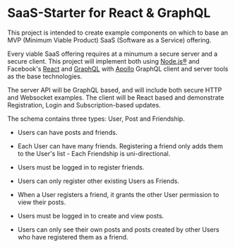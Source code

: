  # SaaS-Starter for React & GraphQL
This project is intended to create example components on which to base an MVP (Minimum Viable Product) SaaS (Software as a Service) offering.

Every viable SaaS offering requires at a minumum a secure server and a secure client. This project will implement both using [Node.js®](https://nodejs.org/en/about/) and Facebook's [React](https://reactjs.org/) and [GraphQL](http://graphql.org/) with [Apollo](https://www.apollographql.com/) GraphQL client and server tools as the base technologies.

The server API will be GraphQL based, and will include both secure HTTP and Websocket examples. The client will be React based and demonstrate Registration, Login and Subscription-based updates.

The schema contains three types: User, Post and Friendship. 

- Users can have posts and friends.
- Each User can have many friends. Registering a friend only adds them to the User's list - Each Friendship is uni-directional. 

- Users must be logged in to register friends. 
- Users can only register other existing Users as Friends.
- When a User registers a friend, it grants the other User permission to view their posts.

- Users must be logged in to create and view posts.
- Users can only see their own posts and posts created by other Users who have registered them as a friend.

